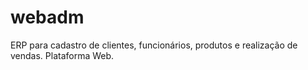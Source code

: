 # webadm
ERP para cadastro de clientes, funcionários, produtos e realização de vendas. Plataforma Web.
